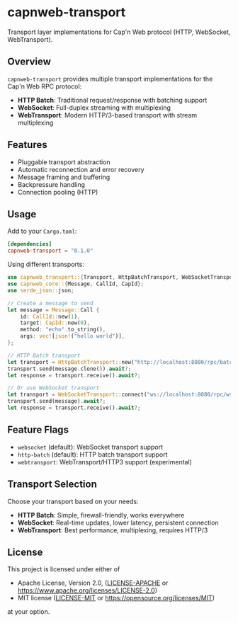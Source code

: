 # capnweb-transport

Transport layer implementations for Cap'n Web protocol (HTTP, WebSocket, WebTransport).

## Overview

`capnweb-transport` provides multiple transport implementations for the Cap'n Web RPC protocol:

- **HTTP Batch**: Traditional request/response with batching support
- **WebSocket**: Full-duplex streaming with multiplexing
- **WebTransport**: Modern HTTP/3-based transport with stream multiplexing

## Features

- Pluggable transport abstraction
- Automatic reconnection and error recovery
- Message framing and buffering
- Backpressure handling
- Connection pooling (HTTP)

## Usage

Add to your `Cargo.toml`:

```toml
[dependencies]
capnweb-transport = "0.1.0"
```

Using different transports:

```rust
use capnweb_transport::{Transport, HttpBatchTransport, WebSocketTransport};
use capnweb_core::{Message, CallId, CapId};
use serde_json::json;

// Create a message to send
let message = Message::Call {
    id: CallId::new(1),
    target: CapId::new(0),
    method: "echo".to_string(),
    args: vec![json!("hello world")],
};

// HTTP Batch transport
let transport = HttpBatchTransport::new("http://localhost:8080/rpc/batch");
transport.send(message.clone()).await?;
let response = transport.receive().await?;

// Or use WebSocket transport
let transport = WebSocketTransport::connect("ws://localhost:8080/rpc/ws").await?;
transport.send(message).await?;
let response = transport.receive().await?;
```

## Feature Flags

- `websocket` (default): WebSocket transport support
- `http-batch` (default): HTTP batch transport support
- `webtransport`: WebTransport/HTTP3 support (experimental)

## Transport Selection

Choose your transport based on your needs:

- **HTTP Batch**: Simple, firewall-friendly, works everywhere
- **WebSocket**: Real-time updates, lower latency, persistent connection
- **WebTransport**: Best performance, multiplexing, requires HTTP/3

## License

This project is licensed under either of

 * Apache License, Version 2.0, ([LICENSE-APACHE](https://github.com/currentspace/capn-rs/blob/main/LICENSE-APACHE) or https://www.apache.org/licenses/LICENSE-2.0)
 * MIT license ([LICENSE-MIT](https://github.com/currentspace/capn-rs/blob/main/LICENSE-MIT) or https://opensource.org/licenses/MIT)

at your option.